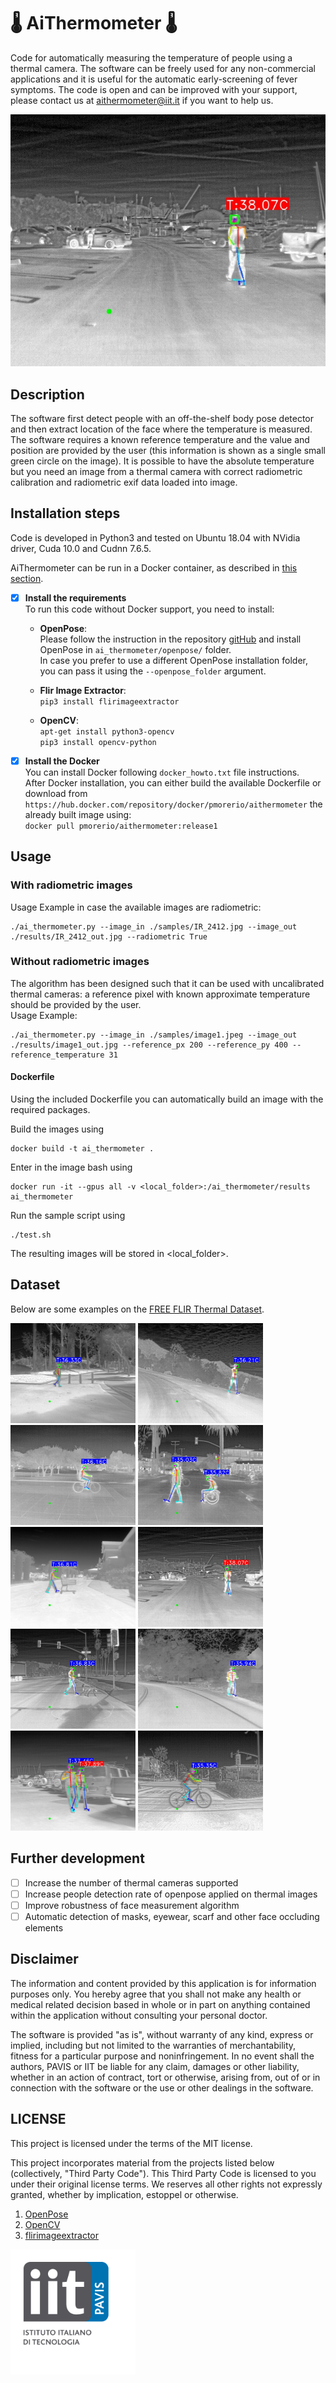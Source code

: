 # :thermometer: AiThermometer :thermometer:
Code for automatically measuring the temperature of people using a thermal camera.
The software can be freely used for any non-commercial applications and it is useful
for the automatic early-screening of fever symptoms. The code is open and can be 
improved with your support, please contact us at aithermometer@iit.it if you want to help us.
<!-- github support emotiocons! https://gist.github.com/rxaviers/7360908-->

![sample](./results/image6_out.jpg)


<!--![sample](./results/image8_out.jpg) -->


## Description

The software first detect people with an off-the-shelf body pose detector and then extract location of the face where the
temperature is measured. The software requires a known reference temperature and the value and position are provided by the user
(this information is shown as a single small green circle on the image).
It is possible to have the absolute temperature but you need an image from a thermal camera with correct radiometric calibration
and radiometric exif data loaded into image.
 
## Installation steps
Code is developed in Python3 and tested on Ubuntu 18.04 with NVidia driver, Cuda 10.0 and Cudnn 7.6.5. 

AiThermometer can be run in a Docker container, as described in [this section](#markdown-dockerfile).

* [x] **Install the requirements**  
To run this code without Docker support, you need to install:

    * **OpenPose**:    
    Please follow the instruction in the repository [gitHub](https://github.com/CMU-Perceptual-Computing-Lab/openpose) and install OpenPose in `ai_thermometer/openpose/` folder.   
    In case you prefer to use a different OpenPose installation folder, you can pass it using the `--openpose_folder` argument. 

    * **Flir Image Extractor**:  
        `pip3 install flirimageextractor`
     
    * **OpenCV**:    
        `apt-get install python3-opencv`  
        `pip3 install opencv-python`

* [x] **Install the Docker**  
You can install Docker following `docker_howto.txt` file instructions.  
After Docker installation, you can either build the available Dockerfile or download from `https://hub.docker.com/repository/docker/pmorerio/aithermometer` the already built image using:  
`docker pull pmorerio/aithermometer:release1`

## Usage
### With radiometric images
Usage Example in case the available images are radiometric:
```
./ai_thermometer.py --image_in ./samples/IR_2412.jpg --image_out ./results/IR_2412_out.jpg --radiometric True
```

### Without radiometric images 
The algorithm has been designed such that it can be used with uncalibrated thermal cameras: a reference pixel with known approximate temperature should be provided by the user.  
Usage Example:

```
./ai_thermometer.py --image_in ./samples/image1.jpeg --image_out ./results/image1_out.jpg --reference_px 200 --reference_py 400 --reference_temperature 31
```
#### Dockerfile 
Using the included Dockerfile you can automatically build an image with the required packages.

Build the images using
```
docker build -t ai_thermometer . 
```
 
Enter in the image bash using 
```
docker run -it --gpus all -v <local_folder>:/ai_thermometer/results ai_thermometer
```

Run the sample script using 
```
./test.sh
```

The resulting images will be stored in <local_folder>.

## Dataset
Below are some examples on the [FREE FLIR Thermal Dataset](https://www.flir.com/oem/adas/adas-dataset-form/).

<img src="./results/image1_out.jpg" alt="sample1" width="200"/>
<img src="./results/image2_out.jpg" alt="sample2" width="200"/>
<img src="./results/image3_out.jpg" alt="sample3" width="200"/>
<img src="./results/image4_out.jpg" alt="sample4" width="200"/>
<img src="./results/image5_out.jpg" alt="sample5" width="200"/>
<img src="./results/image6_out.jpg" alt="sample6" width="200"/>
<img src="./results/image7_out.jpg" alt="sample7" width="200"/>
<img src="./results/image8_out.jpg" alt="sample8" width="200"/>
<img src="./results/image9_out.jpg" alt="sample9" width="200"/>
<img src="./results/image10_out.jpg" alt="sample10" width="200"/>

## Further development
* [ ] Increase the number of thermal cameras supported
* [ ] Increase people detection rate of openpose applied on thermal images
* [ ] Improve robustness of face measurement algorithm
* [ ] Automatic detection of masks, eyewear, scarf and other face occluding elements

## Disclaimer
The information and content provided by this application is for information purposes only. 
You hereby agree that you shall not make any health or medical related decision based in whole or in part on anything contained within the application without consulting your personal doctor.

The software is provided "as is", without warranty of any kind, express or implied, including but not limited to the warranties of merchantability, fitness for a particular purpose and noninfringement. In no event shall the authors, PAVIS or IIT be liable for any claim, damages or other liability, whether in an action of contract, tort or otherwise, arising from, out of or in connection with the software or the use or other dealings in the software.

## LICENSE
This project is licensed under the terms of the MIT license.

This project incorporates material from the projects listed below (collectively, "Third Party Code").  This Third Party Code is licensed to you under their original license terms.  We reserves all other rights not expressly granted, whether by implication, estoppel or otherwise.

1. [OpenPose](https://github.com/CMU-Perceptual-Computing-Lab/openpose) 
2. [OpenCV](https://opencv.org)
3. [flirimageextractor](https://pypi.org/project/flirimageextractor/)

<img src="./iit-pavis.png" alt="iit-pavis-logo" width="200"/>
